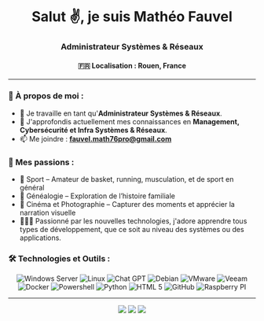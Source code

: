 <h1 align="center">Salut ✌, je suis Mathéo Fauvel</h1>
<h3 align="center">Administrateur Systèmes & Réseaux</h3>
<h4 align="center"> 🇫🇷  Localisation : Rouen, France</h4>

---

### 🤝 À propos de moi :

- 🔭 Je travaille en tant qu'**Administrateur Systèmes & Réseaux**.
- 🌱 J'approfondis actuellement mes connaissances en **Management, Cybersécurité et Infra Systèmes & Réseaux**.
- 📫 Me joindre : **fauvel.math76pro@gmail.com**

### 🤝 Mes passions :

- 🏀 Sport – Amateur de basket, running, musculation, et de sport en général
- 📜 Généalogie – Exploration de l’histoire familiale
- 🎥 Cinéma et Photographie – Capturer des moments et apprécier la narration visuelle
- 👨🏻‍💻 Passionné par les nouvelles technologies, j'adore apprendre tous types de développement, que ce soit au niveau des systèmes ou des applications.

### 🛠️ Technologies et Outils :

<p align="center">
    <img src="https://img.shields.io/badge/Windows_Server-0078D6?style=for-the-badge&logo=windows&logoColor=white" alt="Windows Server" />
    <img src="https://img.shields.io/badge/Linux-FCC624?style=for-the-badge&logo=linux&logoColor=black" alt="Linux" />
    <img src="https://img.shields.io/badge/chatGPT-74aa9c?style=for-the-badge&logo=openai&logoColor=white" alt="Chat GPT" />
    <img src="https://img.shields.io/badge/Debian-A81D33?style=for-the-badge&logo=debian&logoColor=white" alt="Debian" />
    <img src="https://img.shields.io/badge/VMware-607078?style=for-the-badge&logo=vmware&logoColor=white" alt="VMware" />
    <img src="https://img.shields.io/badge/Veeam-00B336?style=for-the-badge&logo=veeam&logoColor=white" alt="Veeam" />
    <img src="https://img.shields.io/badge/Docker-2496ED?style=for-the-badge&logo=docker&logoColor=white" alt="Docker" />
    <img src="https://img.shields.io/badge/Powershell-5391FE.svg?&style=for-the-badge&logo=powershell&logoColor=white" alt="Powershell" />
    <img src="https://img.shields.io/badge/python-3670A0?style=for-the-badge&logo=python&logoColor=ffdd54" alt="Python" />
    <img src="https://img.shields.io/badge/html5-%23E34F26.svg?style=for-the-badge&logo=html5&logoColor=white" alt="HTML 5" />
    <img src="https://img.shields.io/badge/github-%23121011.svg?style=for-the-badge&logo=github&logoColor=white" alt="GitHub" />
    <img src="https://img.shields.io/badge/-RaspberryPi-C51A4A?style=for-the-badge&logo=Raspberry-Pi" alt="Raspberry PI" /></p>

---

<p align="center">
<a href="https://blanfune.com/"><img src="https://img.shields.io/badge/-Website-00A5E9?style=flat&logo=googlechrome&logoColor=white"/></a> 
<a href="mailto:contact.gregory@blanfune.com"><img src="https://img.shields.io/badge/-Mail-D14836?style=flat&logo=Gmail&logoColor=white"/></a>
<a href="https://www.linkedin.com/in/gregoryblanfune/"><img src="https://img.shields.io/badge/-LinkedIn-0077B5?style=flat&logo=Linkedin&logoColor=white"/></a>
</p>
